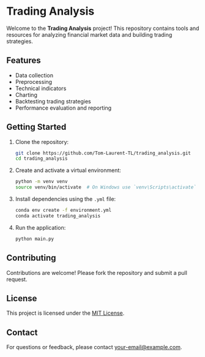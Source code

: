 # Trading Analysis

Welcome to the **Trading Analysis** project! This repository contains tools and resources for analyzing financial market data and building trading strategies.

## Features

- Data collection
- Preprocessing
- Technical indicators
- Charting
- Backtesting trading strategies
- Performance evaluation and reporting

## Getting Started

1. Clone the repository:
    ```bash
    git clone https://github.com/Tom-Laurent-TL/trading_analysis.git
    cd trading_analysis
    ```

2. Create and activate a virtual environment:
    ```bash
    python -m venv venv
    source venv/bin/activate  # On Windows use `venv\Scripts\activate`
    ```

3. Install dependencies using the `.yml` file:
    ```bash
    conda env create -f environment.yml
    conda activate trading_analysis
    ```

4. Run the application:
    ```bash
    python main.py
    ```

## Contributing

Contributions are welcome! Please fork the repository and submit a pull request.

## License

This project is licensed under the [MIT License](LICENSE).

## Contact

For questions or feedback, please contact [your-email@example.com](mailto:your-email@example.com).